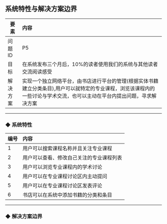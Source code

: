 ## 系统特性与解决方案边界

| 要素 | 内容 |
| --- | :--- |
| 问题ID | P5 |
| 目标 | 在系统发布三个月后，10%的读者使用我们的系统与其他读者交流阅读感受 |
| 解决方案 | 实现一个独立网络平台，由书店进行平台的管理\(根据实体书籍建立分类条目\),用户可以就特定的专业课程，浏览该课程内的一些讨论与学术交流，也可以主动在平台内提出问题，寻求解决方案 |

---

### ◆  系统特性

| 编号 | 内容 |
| --- | :--- |
| 1 | 用户可以搜索课程名称并且关注专业课程 |
| 2 | 用户可以查看、修改自己关注的专业课程列表 |
| 3 | 用户可以浏览专业课程内的学术讨论 |
| 4 | 用户可以在专业课程讨论区内主动提问 |
| 5 | 用户可以在专业课程讨论区发表评论 |
| 6 | 书店可以在系统中添加书籍的分类和条目 |

---

### ◆    解决方案边界

